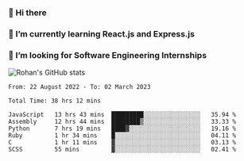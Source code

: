### 👋 Hi there 

<!--
**rohznmdev/rohznmdev** is a ✨ _special_ ✨ repository because its `README.md` (this file) appears on your GitHub profile.

Here are some ideas to get you started:

- 🔭 I’m currently working on ...
- 🌱 I’m currently learning Ruby and Ruby on Rails
- 👯 I’m looking to collaborate on ...
- 🤔 I’m looking for help with ...
- 💬 Ask me about ...
- 📫 How to reach me: ...
- 😄 Pronouns: ...
- ⚡ Fun fact: ...
-->
### 🌱 I’m currently learning React.js and Express.js
### 🤔 I’m looking for Software Engineering Internships
![Rohan's GitHub stats](https://github-readme-stats.vercel.app/api?username=rohznmdev&theme=dark&show_icons=true)

<!--START_SECTION:waka-->

```text
From: 22 August 2022 - To: 02 March 2023

Total Time: 38 hrs 12 mins

JavaScript   13 hrs 43 mins  █████████░░░░░░░░░░░░░░░░   35.94 %
Assembly     12 hrs 44 mins  ████████▒░░░░░░░░░░░░░░░░   33.33 %
Python       7 hrs 19 mins   ████▓░░░░░░░░░░░░░░░░░░░░   19.16 %
Ruby         1 hr 34 mins    █░░░░░░░░░░░░░░░░░░░░░░░░   04.11 %
C            1 hr 11 mins    ▓░░░░░░░░░░░░░░░░░░░░░░░░   03.13 %
SCSS         55 mins         ▓░░░░░░░░░░░░░░░░░░░░░░░░   02.41 %
```

<!--END_SECTION:waka-->
